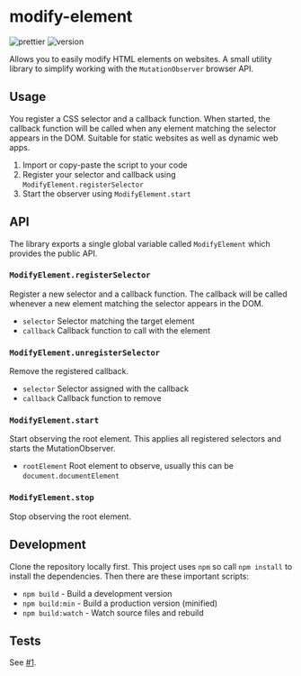 # modify-element

![prettier](https://img.shields.io/badge/format-prettier-blueviolet.svg)
![version](https://img.shields.io/github/package-json/v/martindzejky/modify-element.svg)

Allows you to easily modify HTML elements on websites.
A small utility library to simplify working with the `MutationObserver` browser API.

## Usage

You register a CSS selector and a callback function. When started, the callback function
will be called when any element matching the selector appears in the DOM. Suitable for
static websites as well as dynamic web apps.

1. Import or copy-paste the script to your code
1. Register your selector and callback using `ModifyElement.registerSelector`
1. Start the observer using `ModifyElement.start`

## API

The library exports a single global variable called `ModifyElement` which provides the public API.

### `ModifyElement.registerSelector`

Register a new selector and a callback function. The callback will
be called whenever a new element matching the selector appears in the DOM.

- `selector` Selector matching the target element
- `callback` Callback function to call with the element

### `ModifyElement.unregisterSelector`

Remove the registered callback.

- `selector` Selector assigned with the callback 
- `callback` Callback function to remove

### `ModifyElement.start`

Start observing the root element. This applies all registered
selectors and starts the MutationObserver.

- `rootElement` Root element to observe, usually this can be `document.documentElement`

### `ModifyElement.stop`

Stop observing the root element.

## Development

Clone the repository locally first. This project uses `npm` so call `npm install` to install
the dependencies. Then there are these important scripts:

- `npm build` - Build a development version
- `npm build:min` - Build a production version (minified)
- `npm build:watch` - Watch source files and rebuild

## Tests

See [#1](https://github.com/martindzejky/modify-element/issues/1).

